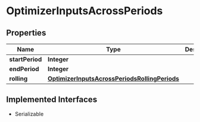 

# OptimizerInputsAcrossPeriods


## Properties

Name | Type | Description | Notes
------------ | ------------- | ------------- | -------------
**startPeriod** | **Integer** |  |  [optional]
**endPeriod** | **Integer** |  |  [optional]
**rolling** | [**OptimizerInputsAcrossPeriodsRollingPeriods**](OptimizerInputsAcrossPeriodsRollingPeriods.md) |  |  [optional]


## Implemented Interfaces

* Serializable


